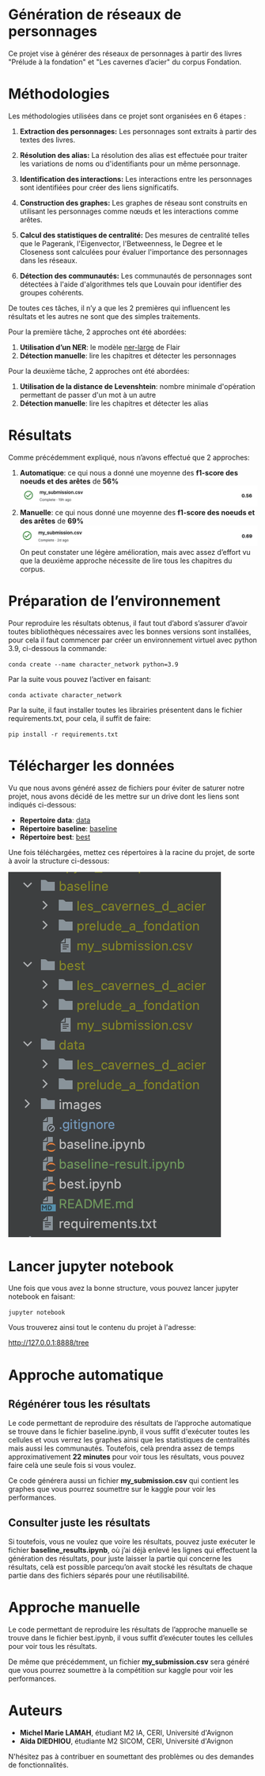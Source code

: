 # Génération de réseaux de personnages

Ce projet vise à générer des réseaux de personnages à partir des livres "Prélude à la fondation" et "Les cavernes d’acier" du corpus Fondation.

# Méthodologies

Les méthodologies utilisées dans ce projet sont organisées en 6 étapes :

1. **Extraction des personnages:** Les personnages sont extraits à partir des textes des livres.
   
2. **Résolution des alias:** La résolution des alias est effectuée pour traiter les variations de noms ou d'identifiants pour un même personnage.

3. **Identification des interactions:** Les interactions entre les personnages sont identifiées pour créer des liens significatifs.

4. **Construction des graphes:** Les graphes de réseau sont construits en utilisant les personnages comme nœuds et les interactions comme arêtes.

5. **Calcul des statistiques de centralité:** Des mesures de centralité telles que le Pagerank, l'Eigenvector, l'Betweenness, le Degree et le Closeness sont calculées pour évaluer l'importance des personnages dans les réseaux.

6. **Détection des communautés:** Les communautés de personnages sont détectées à l'aide d'algorithmes tels que Louvain pour identifier des groupes cohérents.

De toutes ces tâches, il n’y a que les 2 premières qui influencent les résultats et les autres ne sont que des simples traitements.

Pour la première tâche,  2 approches ont été abordées:
1. **Utilisation d’un NER**: le modèle [ner-large](https://flairnlp.github.io/docs/tutorial-basics/tagging-entities#tagging-entities-with-our-best-model) de Flair
2. **Détection manuelle**: lire les chapitres et détecter les personnages

Pour la deuxième tâche,  2 approches ont été  abordées:
1. **Utilisation de la distance de Levenshtein**: nombre minimale d'opération permettant de passer d'un mot à un autre
2. **Détection manuelle**: lire les chapitres et détecter les alias

# Résultats

Comme précédemment expliqué, nous n’avons effectué que 2 approches:
1. **Automatique**: ce qui nous a donné une moyenne des **f1-score des noeuds et des arêtes** de **56%**
![baseline](images/baseline.png)
2. **Manuelle**: ce qui nous donné une moyenne des **f1-score des noeuds et des arêtes** de **69%**
![baseline](images/best.png)
On peut constater une légère amélioration, mais avec assez d’effort vu que la deuxième approche nécessite de lire tous les chapitres du corpus.

# Préparation de l’environnement 

Pour reproduire les résultats obtenus, il faut tout d’abord s’assurer d’avoir toutes bibliothèques nécessaires avec les bonnes versions sont installées, pour cela il faut commencer par créer un environnement virtuel avec python 3.9, ci-dessous la commande:

`conda create --name character_network python=3.9`

Par la suite vous pouvez l’activer en faisant:

`conda activate character_network`

Par la suite, il faut installer toutes les librairies présentent dans le fichier requirements.txt, pour cela, il suffit de faire:

`pip install -r requirements.txt`


# Télécharger les données

Vu que nous avons généré assez de fichiers pour éviter de saturer notre projet, nous avons décidé de les mettre sur un drive dont les liens sont indiqués ci-dessous:

- **Repertoire data**: [data](https://drive.google.com/drive/folders/1-4Mvf-ghSVSUkTe-kpzzoEr1PCuFDVwc?usp=sharing)
- **Répertoire baseline**: [baseline](https://drive.google.com/drive/folders/19e7xp-Imk33jzo7fxd4r5xw90RMxfusT?usp=sharing)
- **Répertoire best**: [best](https://drive.google.com/drive/folders/13yCr00ALAIB0PKUhqjVHYM21kxo-rlEC?usp=sharing)

Une fois téléchargées, mettez ces répertoires à la racine du projet, de sorte à avoir la structure ci-dessous:

![baseline](images/structure.png)

# Lancer jupyter notebook

Une fois que vous avez la bonne structure, vous pouvez lancer jupyter notebook en faisant:

`jupyter notebook`

Vous trouverez ainsi tout le contenu du projet à l'adresse:

http://127.0.0.1:8888/tree

# Approche automatique
## Régénérer tous les résultats
Le code permettant de reproduire des résultats de l’approche automatique se trouve dans le fichier baseline.ipynb, il vous suffit d'exécuter toutes les cellules et vous verrez les graphes ainsi que les statistiques de centralités mais aussi les communautés. 
Toutefois, celà prendra assez de temps approximativement **22 minutes** pour voir tous les résultats, vous pouvez faire celà une seule fois si vous voulez.

Ce code générera aussi un fichier **my_submission.csv** qui contient les graphes que vous pourrez soumettre sur le kaggle pour voir les performances.

## Consulter juste les résultats

Si toutefois, vous ne voulez que voire les résultats, pouvez juste exécuter le fichier **baseline_results.ipynb**, où j’ai déjà enlevé les lignes qui effectuent la génération des résultats, pour juste laisser la partie qui concerne les résultats, celà est possible parcequ’on avait stocké les résultats de chaque partie dans des fichiers séparés pour une réutilisabilité.

# Approche manuelle

Le code permettant de reproduire les résultats de l’approche manuelle se trouve dans le fichier best.ipynb, il vous suffit d’exécuter toutes les cellules pour voir tous les résultats.

De même que précédemment, un fichier **my_submission.csv** sera généré que vous pourrez soumettre à la compétition sur kaggle pour voir les performances.


# Auteurs

- **Michel Marie LAMAH**, étudiant M2 IA, CERI, Université d'Avignon
- **Aïda DIEDHIOU**, étudiante M2 SICOM, CERI, Université d'Avignon

N'hésitez pas à contribuer en soumettant des problèmes ou des demandes de fonctionnalités.
